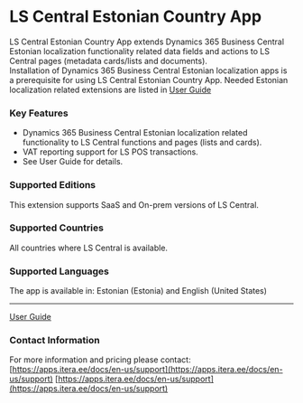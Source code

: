 # LS Central Estonian Country App
LS Central Estonian Country App extends Dynamics 365 Business Central Estonian localization functionality related data fields and actions to LS Central pages (metadata cards/lists and documents).  
Installation of Dynamics 365 Business Central Estonian localization apps is a prerequisite for using LS Central Estonian Country App. Needed Estonian localization related extensions are listed in [User Guide](help.md)

### Key Features
* Dynamics 365 Business Central Estonian localization related functionality to LS Central functions and pages (lists and cards).
* VAT reporting support for LS POS transactions.
* See User Guide for details.


### Supported Editions
This extension supports SaaS and On-prem versions of LS Central.

### Supported Countries
All countries where LS Central is available.

### Supported Languages
The app is available in: Estonian (Estonia) and English (United States)

---

[User Guide](help.md)

### Contact Information
For more information and pricing please contact:  
[https://apps.itera.ee/docs/en-us/support](https://apps.itera.ee/docs/en-us/support)
[https://apps.itera.ee/docs/en-us/support](https://apps.itera.ee/docs/en-us/support)
